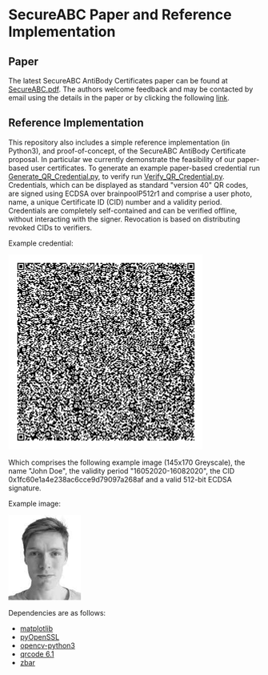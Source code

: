 # SecureABC Paper and Reference Implementation

## Paper
The latest SecureABC AntiBody Certificates paper can be found at [SecureABC.pdf](SecureABC.pdf). The authors welcome feedback and may be contacted by email using the details in the paper or by clicking the following <a href="mailto:chicks@turing.ac.uk;dbutler@turing.ac.uk;cm@warwick.ac.uk;jon.crowcroft@cl.cam.ac.uk">link</a>.

## Reference Implementation

This repository also includes a simple reference implementation (in Python3), and proof-of-concept, of the SecureABC AntiBody Certificate proposal. In particular we currently demonstrate the feasibility of our paper-based user certificates. To generate an example paper-based credential run [Generate_QR_Credential.py](Generate_QR_Credential.py), to verify run [Verify_QR_Credential.py](Verify_QR_Credential.py). Credentials, which can be displayed as standard "version 40" QR codes, are signed using ECDSA over brainpoolP512r1 and comprise a user photo, name, a unique Certificate ID (CID) number and a validity period. Credentials are completely self-contained and can be verified offline, without interacting with the signer. Revocation is based on distributing revoked CIDs to verifiers.

Example credential:

![example credential](user_qr.png "Example ImmuneSecure QR code")

Which comprises the following example image (145x170 Greyscale), the name "John Doe", the validity period "16052020-16082020", the CID 0x1fc60e1a4e238ac6cce9d79097a268af and a valid 512-bit ECDSA signature.

Example image:

![example image](user_bw.jpeg "Example ImmuneSecure QR code")

Dependencies are as follows:
* [matplotlib](https://pypi.org/project/matplotlib/)
* [pyOpenSSL](https://pypi.org/project/pyOpenSSL/)
* [opencv-python3](https://pypi.org/project/opencv-python/)
* [qrcode 6.1](https://pypi.org/project/qrcode/)
* [zbar](http://zbar.sourceforge.net)

